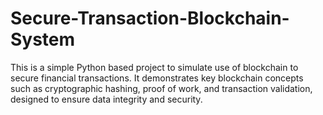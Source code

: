 # Secure-Transaction-Blockchain-System
This is a simple Python based project to simulate use of blockchain to secure financial transactions. It demonstrates key blockchain concepts such as cryptographic hashing, proof of work, and transaction validation, designed to ensure data integrity and security.
